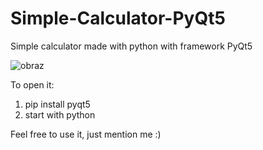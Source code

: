 # Simple-Calculator-PyQt5
Simple calculator made with python with framework PyQt5

![obraz](https://github.com/0Swat/Simple-Calculator-PyQt5/assets/94014791/a0b486a2-6da9-4c56-8824-fa6898fe18cb)


To open it:
1. pip install pyqt5
2. start with python

Feel free to use it, just mention me :)
